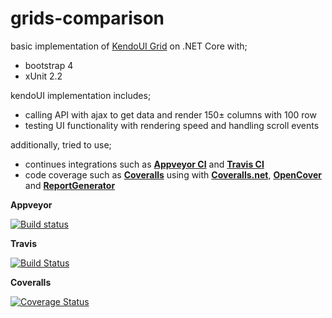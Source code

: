 # grids-comparison

basic implementation of [KendoUI Grid](http://www.telerik.com/kendo-ui) on .NET Core with;
- bootstrap 4
- xUnit 2.2

kendoUI implementation includes;
- calling API with ajax to get data and render 150± columns with 100 row
- testing UI functionality with rendering speed and handling scroll events

additionally, tried to use;
- continues integrations such as **[Appveyor CI](https://www.appveyor.com "Appveyor")** and **[Travis CI](https://travis-ci.org "Travis CI")** 
- code coverage such as **[Coveralls](https://coveralls.io "Coveralls")** using with **[Coveralls.net](https://www.nuget.org/packages/coveralls.net "Coveralls.net Nuget")**, **[OpenCover](https://www.nuget.org/packages/opencover "OpenCover Nuget")** and **[ReportGenerator](https://www.nuget.org/packages/reportgenerator "ReportGenerator Nuget")**

**Appveyor** 

[![Build status](https://ci.appveyor.com/api/projects/status/aoec4gebv73ke3o9?svg=true)](https://ci.appveyor.com/project/burakakkor/grids-comparison)

**Travis** 

[![Build Status](https://travis-ci.org/burakakkor/grids-comparison.svg?branch=master)](https://travis-ci.org/burakakkor/grids-comparison)

**Coveralls**

[![Coverage Status](https://coveralls.io/repos/github/burakakkor/grids-comparison/badge.svg)](https://coveralls.io/github/burakakkor/grids-comparison)
